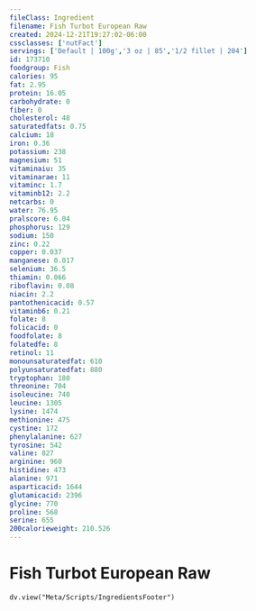 ```yaml
---
fileClass: Ingredient
filename: Fish Turbot European Raw
created: 2024-12-21T19:27:02-06:00
cssclasses: ['nutFact']
servings: ['Default | 100g','3 oz | 85','1/2 fillet | 204']
id: 173710
foodgroup: Fish
calories: 95
fat: 2.95
protein: 16.05
carbohydrate: 0
fiber: 0
cholesterol: 48
saturatedfats: 0.75
calcium: 18
iron: 0.36
potassium: 238
magnesium: 51
vitaminaiu: 35
vitaminarae: 11
vitaminc: 1.7
vitaminb12: 2.2
netcarbs: 0
water: 76.95
pralscore: 6.04
phosphorus: 129
sodium: 150
zinc: 0.22
copper: 0.037
manganese: 0.017
selenium: 36.5
thiamin: 0.066
riboflavin: 0.08
niacin: 2.2
pantothenicacid: 0.57
vitaminb6: 0.21
folate: 8
folicacid: 0
foodfolate: 8
folatedfe: 8
retinol: 11
monounsaturatedfat: 610
polyunsaturatedfat: 880
tryptophan: 180
threonine: 704
isoleucine: 740
leucine: 1305
lysine: 1474
methionine: 475
cystine: 172
phenylalanine: 627
tyrosine: 542
valine: 827
arginine: 960
histidine: 473
alanine: 971
asparticacid: 1644
glutamicacid: 2396
glycine: 770
proline: 568
serine: 655
200calorieweight: 210.526
---
```


# Fish Turbot European Raw

```dataviewjs
dv.view("Meta/Scripts/IngredientsFooter")
```